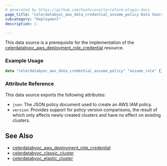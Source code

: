 ```yaml
---
# generated by https://github.com/hashicorp/terraform-plugin-docs
page_title: "celerdatabyoc_aws_data_credential_assume_policy Data Source - terraform-provider-celerdatabyoc"
subcategory: "Deployment"
description: |-
  
---
```


This data source is a prerequisite for the implementation of the [celerdatabyoc_aws_deployment_role_credential](https://registry.terraform.io/providers/CelerData/celerdatabyoc/latest/docs/resources/aws_deployment_role_credential) resource.

### Example Usage

```terraform
data "celerdatabyoc_aws_data_credential_assume_policy" "assume_role" {}
```

### Attribute Reference

This data source exports the following attributes:

- `json`: The JSON policy document used to create an AWS IAM policy.
- `version`: Provides support for policy version comparisons, the result of which only affects newly created clusters and have no effect on existing clusters.

## See Also

- [celerdatabyoc_aws_deployment_role_credential](../resources/aws_deployment_role_credential.md)
- [celerdatabyoc_classic_cluster](../resources/classic_cluster.md)
- [celerdatabyoc_elastic_cluster](../resources/elastic_cluster.md)
